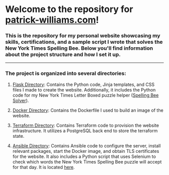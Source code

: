 # Welcome to the repository for [patrick-williams.com](https://patrick-williams.com)!

### This is the repository for my personal website showcasing my skills, certifications, and a sample script I wrote that solves the New York Times Spelling Bee. Below you'll find information about the project structure and how I set it up.
***
### The project is organized into several directories:

1. [Flask Directory](/../../tree/dev/flask/): Contains the Python code, Jinja templates, and CSS files I made to create the website. Additionally, it includes the Python code for my New York Times Letter Boxed puzzle helper ([Spelling Bee Solver](/../../blob/dev/flask/PatrickWilliamsWebsite/app/lbHelper.py)).

2. [Docker Directory](/../../tree/main/docker/): Contains the Dockerfile I used to build an image of the website.

3. [Terraform Directory](/../../tree/main/terraform/): Contains Terraform code to provision the website infrastructure. It utilizes a PostgreSQL back end to store the terraform state.

4. [Ansible Directory](/../../tree/main/ansible/): Contains Ansible code to configure the server, install relevant packages, start the Docker image, and obtain TLS certificates for the website. It also includes a Python script that uses Selenium to check which words the New York Times Spelling Bee puzzle will accept for that day. It is located [here](/../../blob/dev/ansible/roles/patsite/files/app_files/NYTTester.py).
